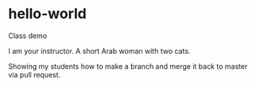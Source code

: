 # hello-world
Class demo

I am your instructor. A short Arab woman with two cats. 

Showing my students how to make a branch and merge it back to master via pull request.
